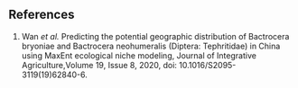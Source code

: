 **References**
----------

1.  Wan *et al.* Predicting the potential geographic distribution of Bactrocera bryoniae and Bactrocera neohumeralis (Diptera: Tephritidae) in China using MaxEnt ecological niche modeling, Journal of Integrative Agriculture,Volume 19, Issue 8, 2020, doi: 10.1016/S2095-3119(19)62840-6.
